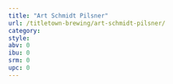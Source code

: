 ```yaml
---
title: "Art Schmidt Pilsner"
url: /titletown-brewing/art-schmidt-pilsner/
category: 
style: 
abv: 0
ibu: 0
srm: 0
upc: 0
---
```


